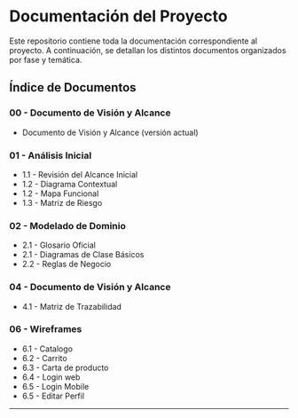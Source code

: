 # Documentación del Proyecto

Este repositorio contiene toda la documentación correspondiente al proyecto. A continuación, se detallan los distintos documentos organizados por fase y temática.

## Índice de Documentos

### 00 - Documento de Visión y Alcance
- Documento de Visión y Alcance (versión actual)

### 01 - Análisis Inicial
- 1.1 - Revisión del Alcance Inicial
- 1.2 - Diagrama Contextual
- 1.2 - Mapa Funcional
- 1.3 - Matriz de Riesgo

### 02 - Modelado de Dominio
- 2.1 - Glosario Oficial
- 2.1 - Diagramas de Clase Básicos
- 2.2 - Reglas de Negocio

### 04 - Documento de Visión y Alcance
- 4.1 - Matriz de Trazabilidad

  
### 06 - Wireframes
- 6.1 - Catalogo
- 6.2 - Carrito
- 6.3 - Carta de producto
- 6.4 - Login web
- 6.5 - Login Mobile
- 6.5 - Editar Perfil

---
